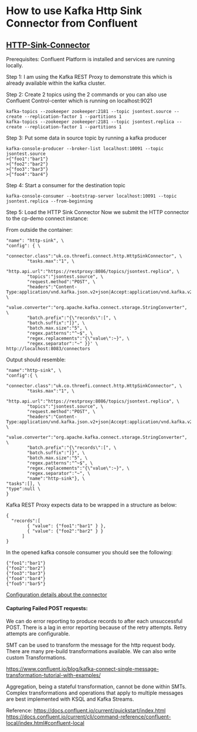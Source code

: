 # How to use Kafka Http Sink Connector from Confluent

## [HTTP-Sink-Connector](https://docs.confluent.io/current/connect/kafka-connect-http/index.html#connect-http-connector)

Prerequisites: Confluent Platform is installed and services are running locally. 

Step 1: I am using the Kafka REST Proxy to demonstrate this which is already available within the kafka cluster.

Step 2: Create 2 topics using the 2 commands or you can also use Confluent Control-center which is running on localhost:9021

```
kafka-topics --zookeeper zookeeper:2181 --topic jsontest.source --create --replication-factor 1 --partitions 1
kafka-topics --zookeeper zookeeper:2181 --topic jsontest.replica --create --replication-factor 1 --partitions 1
```

Step 3: Put some data in source topic by running a kafka producer

```
kafka-console-producer --broker-list localhost:10091 --topic jsontest.source
>{"foo1":"bar1"}
>{"foo2":"bar2"}
>{"foo3":"bar3"}
>{"foo4":"bar4"}
```

Step 4: Start a consumer for the destination topic

```
kafka-console-consumer --bootstrap-server localhost:10091 --topic jsontest.replica --from-beginning
```


Step 5: Load the HTTP Sink Connector
Now we submit the HTTP connector to the cp-demo connect instance:

From outside the container:

```curl -X POST -H "Content-Type: application/json" --data '{ \
"name": "http-sink", \
"config": { \
        "connector.class":"uk.co.threefi.connect.http.HttpSinkConnector", \
        "tasks.max":"1", \
        "http.api.url":"https://restproxy:8086/topics/jsontest.replica", \
        "topics":"jsontest.source", \
        "request.method":"POST", \
        "headers":"Content-Type:application/vnd.kafka.json.v2+json|Accept:application/vnd.kafka.v2+json", \
        "value.converter":"org.apache.kafka.connect.storage.StringConverter", \
        "batch.prefix":"{\"records\":[", \
        "batch.suffix":"]}", \
        "batch.max.size":"5", \
        "regex.patterns":"^~$", \
        "regex.replacements":"{\"value\":~}", \
        "regex.separator":"~" }}' \
http://localhost:8083/connectors
```
Output should resemble:

```{ \
"name":"http-sink", \
"config":{ \
        "connector.class":"uk.co.threefi.connect.http.HttpSinkConnector", \
        "tasks.max":"1", \
        "http.api.url":"https://restproxy:8086/topics/jsontest.replica", \
        "topics":"jsontest.source", \
        "request.method":"POST", \
        "headers":"Content-Type:application/vnd.kafka.json.v2+json|Accept:application/vnd.kafka.v2+json", \
        "value.converter":"org.apache.kafka.connect.storage.StringConverter", \
        "batch.prefix":"{\"records\":[", \
        "batch.suffix":"]}", \
        "batch.max.size":"5", \
        "regex.patterns":"^~$", \
        "regex.replacements":"{\"value\":~}", \
        "regex.separator":"~", \
        "name":"http-sink"}, \
"tasks":[], \
"type":null \
}
```
Kafka REST Proxy expects data to be wrapped in a structure as below:

```
{
  "records":[
        { "value": {"foo1":"bar1" } },
        { "value": {"foo2":"bar2" } }
      ]
}
```

In the opened kafka console consumer you should see the following:

```
{"foo1":"bar1"}
{"foo2":"bar2"}
{"foo3":"bar3"}
{"foo4":"bar4"}
{"foo5":"bar5"}
```

[Configuration details about the connector](https://docs.confluent.io/current/connect/kafka-connect-http/connector_config.html#connection)

#### Capturing Failed POST requests:

We can do error reporting to produce records to after each unsuccessful POST. 
There is a lag in error reporting because of the retry attempts. Retry attempts are configurable.

SMT can be used to transform the message for the http request body. There are many pre-build transformations available. 
We can also write custom Transformations.

https://www.confluent.io/blog/kafka-connect-single-message-transformation-tutorial-with-examples/

Aggregation, being a stateful transformation, cannot be done within SMTs. 
Complex transformations and operations that apply to multiple messages are best implemented with KSQL and Kafka Streams.

Reference:
https://docs.confluent.io/current/quickstart/index.html
https://docs.confluent.io/current/cli/command-reference/confluent-local/index.html#confluent-local

